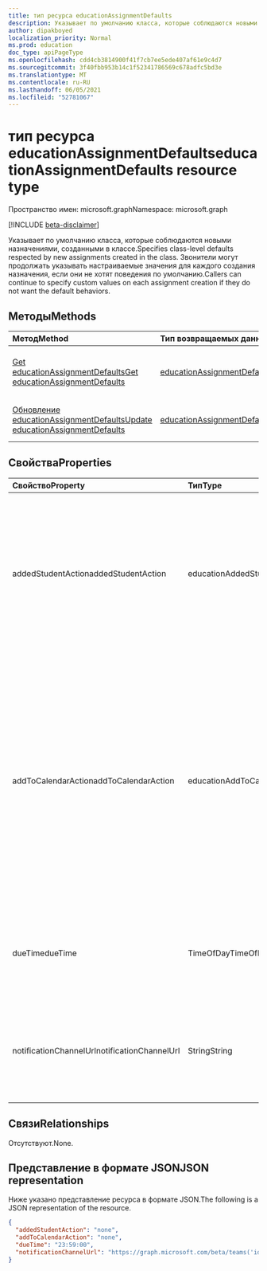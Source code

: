 ```yaml
---
title: тип ресурса educationAssignmentDefaults
description: Указывает по умолчанию класса, которые соблюдаются новыми назначениями, созданными в классе.
author: dipakboyed
localization_priority: Normal
ms.prod: education
doc_type: apiPageType
ms.openlocfilehash: cdd4cb3814900f41f7cb7ee5ede407af61e9c4d7
ms.sourcegitcommit: 3f40fbb953b14c1f52341786569c678adfc5bd3e
ms.translationtype: MT
ms.contentlocale: ru-RU
ms.lasthandoff: 06/05/2021
ms.locfileid: "52781067"
---
```

# <a name="educationassignmentdefaults-resource-type"></a><span data-ttu-id="9c326-103">тип ресурса educationAssignmentDefaults</span><span class="sxs-lookup"><span data-stu-id="9c326-103">educationAssignmentDefaults resource type</span></span>

<span data-ttu-id="9c326-104">Пространство имен: microsoft.graph</span><span class="sxs-lookup"><span data-stu-id="9c326-104">Namespace: microsoft.graph</span></span>

[!INCLUDE [beta-disclaimer](../../includes/beta-disclaimer.md)]

<span data-ttu-id="9c326-105">Указывает по умолчанию класса, которые соблюдаются новыми назначениями, созданными в классе.</span><span class="sxs-lookup"><span data-stu-id="9c326-105">Specifies class-level defaults respected by new assignments created in the class.</span></span> <span data-ttu-id="9c326-106">Звонители могут продолжать указывать настраиваемые значения для каждого создания назначения, если они не хотят поведения по умолчанию.</span><span class="sxs-lookup"><span data-stu-id="9c326-106">Callers can continue to specify custom values on each assignment creation if they do not want the default behaviors.</span></span>

## <a name="methods"></a><span data-ttu-id="9c326-107">Методы</span><span class="sxs-lookup"><span data-stu-id="9c326-107">Methods</span></span>
|<span data-ttu-id="9c326-108">Метод</span><span class="sxs-lookup"><span data-stu-id="9c326-108">Method</span></span>|<span data-ttu-id="9c326-109">Тип возвращаемых данных</span><span class="sxs-lookup"><span data-stu-id="9c326-109">Return type</span></span>|<span data-ttu-id="9c326-110">Описание</span><span class="sxs-lookup"><span data-stu-id="9c326-110">Description</span></span>|
|:---|:---|:---|
|[<span data-ttu-id="9c326-111">Get educationAssignmentDefaults</span><span class="sxs-lookup"><span data-stu-id="9c326-111">Get educationAssignmentDefaults</span></span>](../api/educationassignmentdefaults-get.md)|[<span data-ttu-id="9c326-112">educationAssignmentDefaults</span><span class="sxs-lookup"><span data-stu-id="9c326-112">educationAssignmentDefaults</span></span>](../resources/educationassignmentdefaults.md)|<span data-ttu-id="9c326-113">Ознакомьтесь с свойствами и отношениями объекта [educationAssignmentDefaults.](../resources/educationassignmentdefaults.md)</span><span class="sxs-lookup"><span data-stu-id="9c326-113">Read the properties and relationships of an [educationAssignmentDefaults](../resources/educationassignmentdefaults.md) object.</span></span>|
|[<span data-ttu-id="9c326-114">Обновление educationAssignmentDefaults</span><span class="sxs-lookup"><span data-stu-id="9c326-114">Update educationAssignmentDefaults</span></span>](../api/educationassignmentdefaults-update.md)|[<span data-ttu-id="9c326-115">educationAssignmentDefaults</span><span class="sxs-lookup"><span data-stu-id="9c326-115">educationAssignmentDefaults</span></span>](../resources/educationassignmentdefaults.md)|<span data-ttu-id="9c326-116">Обновление свойств объекта [educationAssignmentDefaults.](../resources/educationassignmentdefaults.md)</span><span class="sxs-lookup"><span data-stu-id="9c326-116">Update the properties of an [educationAssignmentDefaults](../resources/educationassignmentdefaults.md) object.</span></span>|

## <a name="properties"></a><span data-ttu-id="9c326-117">Свойства</span><span class="sxs-lookup"><span data-stu-id="9c326-117">Properties</span></span>
|<span data-ttu-id="9c326-118">Свойство</span><span class="sxs-lookup"><span data-stu-id="9c326-118">Property</span></span>|<span data-ttu-id="9c326-119">Тип</span><span class="sxs-lookup"><span data-stu-id="9c326-119">Type</span></span>|<span data-ttu-id="9c326-120">Описание</span><span class="sxs-lookup"><span data-stu-id="9c326-120">Description</span></span>|
|:---|:---|:---|
|<span data-ttu-id="9c326-121">addedStudentAction</span><span class="sxs-lookup"><span data-stu-id="9c326-121">addedStudentAction</span></span>|<span data-ttu-id="9c326-122">educationAddedStudentAction</span><span class="sxs-lookup"><span data-stu-id="9c326-122">educationAddedStudentAction</span></span>|<span data-ttu-id="9c326-123">Поведение по умолчанию на уровне класса для обработки учащихся, добавленных после публикации назначения.</span><span class="sxs-lookup"><span data-stu-id="9c326-123">Class-level default behavior for handling students who are added after the assignment is published.</span></span> <span data-ttu-id="9c326-124">Возможные значения: `none`, `assignIfOpen`.</span><span class="sxs-lookup"><span data-stu-id="9c326-124">Possible values are: `none`, `assignIfOpen`.</span></span>|
|<span data-ttu-id="9c326-125">addToCalendarAction</span><span class="sxs-lookup"><span data-stu-id="9c326-125">addToCalendarAction</span></span>| <span data-ttu-id="9c326-126">educationAddToCalendarOptions</span><span class="sxs-lookup"><span data-stu-id="9c326-126">educationAddToCalendarOptions</span></span>|<span data-ttu-id="9c326-127">Необязательное поле для управления asfor добавлением назначений в календари учащихся и преподавателей при публикации задания.</span><span class="sxs-lookup"><span data-stu-id="9c326-127">Optional field to control the asfor adding assignments to students' and teachers' calendars when the assignment is published.</span></span> <span data-ttu-id="9c326-128">Возможные значения: `studentsAndPublisher`, `studentsAndTeamOwners`, `none`.</span><span class="sxs-lookup"><span data-stu-id="9c326-128">Possible values are: `studentsAndPublisher`, `studentsAndTeamOwners`, `none`.</span></span> <span data-ttu-id="9c326-129">Значение по умолчанию — `none`.</span><span class="sxs-lookup"><span data-stu-id="9c326-129">Default value is `none`.</span></span>|
|<span data-ttu-id="9c326-130">dueTime</span><span class="sxs-lookup"><span data-stu-id="9c326-130">dueTime</span></span>|<span data-ttu-id="9c326-131">TimeOfDay</span><span class="sxs-lookup"><span data-stu-id="9c326-131">TimeOfDay</span></span>|<span data-ttu-id="9c326-132">Значение по умолчанию класса для должного поля времени.</span><span class="sxs-lookup"><span data-stu-id="9c326-132">Class-level default value for due time field.</span></span> <span data-ttu-id="9c326-133">Значение по умолчанию — `23:59:00`.</span><span class="sxs-lookup"><span data-stu-id="9c326-133">Default value is `23:59:00`.</span></span>|
|<span data-ttu-id="9c326-134">notificationChannelUrl</span><span class="sxs-lookup"><span data-stu-id="9c326-134">notificationChannelUrl</span></span>|<span data-ttu-id="9c326-135">String</span><span class="sxs-lookup"><span data-stu-id="9c326-135">String</span></span>|<span data-ttu-id="9c326-136">По умолчанию Teams канал, в который будут отправлены уведомления.</span><span class="sxs-lookup"><span data-stu-id="9c326-136">Default Teams channel to which notifications will be sent.</span></span> <span data-ttu-id="9c326-137">Значение по умолчанию — `null`.</span><span class="sxs-lookup"><span data-stu-id="9c326-137">Default value is `null`.</span></span>|

## <a name="relationships"></a><span data-ttu-id="9c326-138">Связи</span><span class="sxs-lookup"><span data-stu-id="9c326-138">Relationships</span></span>
<span data-ttu-id="9c326-139">Отсутствуют.</span><span class="sxs-lookup"><span data-stu-id="9c326-139">None.</span></span>

## <a name="json-representation"></a><span data-ttu-id="9c326-140">Представление в формате JSON</span><span class="sxs-lookup"><span data-stu-id="9c326-140">JSON representation</span></span>
<span data-ttu-id="9c326-141">Ниже указано представление ресурса в формате JSON.</span><span class="sxs-lookup"><span data-stu-id="9c326-141">The following is a JSON representation of the resource.</span></span>
<!-- {
  "blockType": "resource",
  "keyProperty": "id",
  "@odata.type": "microsoft.graph.educationAssignmentDefaults",
  "openType": false
}
-->
``` json
{
  "addedStudentAction": "none",
  "addToCalendarAction": "none",
  "dueTime": "23:59:00",
  "notificationChannelUrl": "https://graph.microsoft.com/beta/teams('id')/channels('id')"
}
```

